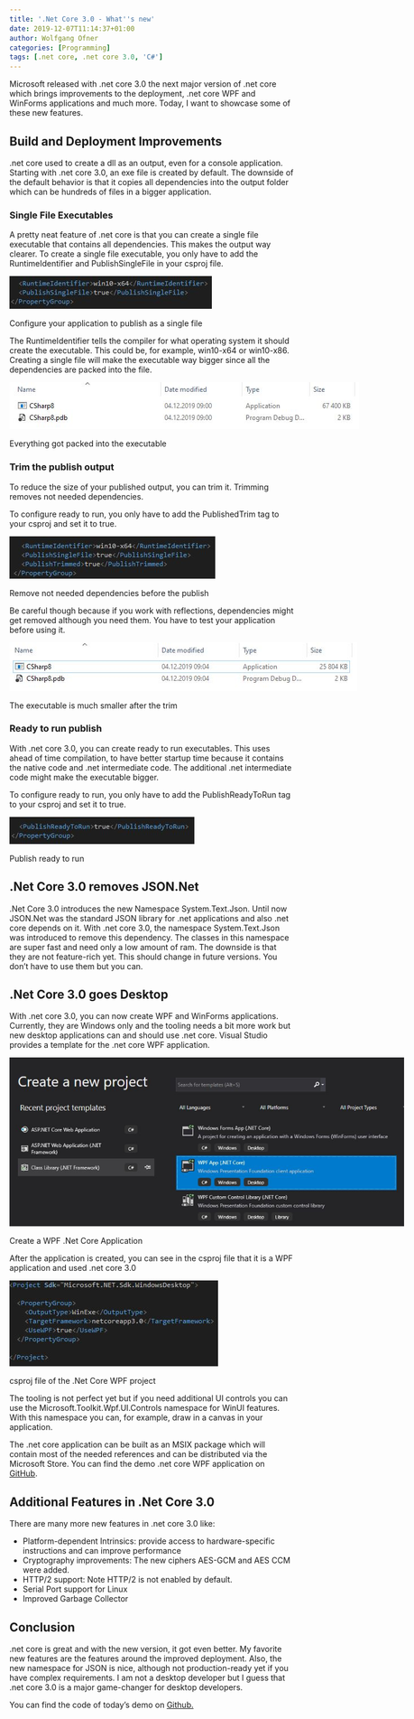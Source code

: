 ```yaml
---
title: '.Net Core 3.0 - What''s new'
date: 2019-12-07T11:14:37+01:00
author: Wolfgang Ofner
categories: [Programming]
tags: [.net core, .net core 3.0, 'C#']
---
```

Microsoft released with .net core 3.0 the next major version of .net core which brings improvements to the deployment, .net core WPF and WinForms applications and much more. Today, I want to showcase some of these new features.

## Build and Deployment Improvements

.net core used to create a dll as an output, even for a console application. Starting with .net core 3.0, an exe file is created by default. The downside of the default behavior is that it copies all dependencies into the output folder which can be hundreds of files in a bigger application.

### Single File Executables

A pretty neat feature of .net core is that you can create a single file executable that contains all dependencies. This makes the output way clearer. To create a single file executable, you only have to add the RuntimeIdentifier and PublishSingleFile in your csproj file.

<div id="attachment_1843" style="width: 369px" class="wp-caption aligncenter">
  <a href="/wp-content/uploads/2019/12/Configure-your-application-to-publish-as-a-single-file.jpg"><img aria-describedby="caption-attachment-1843" loading="lazy" class="size-full wp-image-1843" src="/wp-content/uploads/2019/12/Configure-your-application-to-publish-as-a-single-file.jpg" alt="" width="359" height="58" /></a>
  
  <p id="caption-attachment-1843" class="wp-caption-text">
    Configure your application to publish as a single file
  </p>
</div>

The RuntimeIdentifier tells the compiler for what operating system it should create the executable. This could be, for example, win10-x64 or win10-x86. Creating a single file will make the executable way bigger since all the dependencies are packed into the file.

<div id="attachment_1844" style="width: 630px" class="wp-caption aligncenter">
  <a href="/wp-content/uploads/2019/12/Everything-got-packed-into-the-executable.jpg"><img aria-describedby="caption-attachment-1844" loading="lazy" class="size-full wp-image-1844" src="/wp-content/uploads/2019/12/Everything-got-packed-into-the-executable.jpg" alt="Everything got packed into the executable" width="620" height="83" /></a>
  
  <p id="caption-attachment-1844" class="wp-caption-text">
    Everything got packed into the executable
  </p>
</div>

### Trim the publish output

To reduce the size of your published output, you can trim it. Trimming removes not needed dependencies.

To configure ready to run, you only have to add the PublishedTrim tag to your csproj and set it to true.

<div id="attachment_1847" style="width: 375px" class="wp-caption aligncenter">
  <a href="/wp-content/uploads/2019/12/Remove-not-needed-dependencies-before-the-publish.jpg"><img aria-describedby="caption-attachment-1847" loading="lazy" class="size-full wp-image-1847" src="/wp-content/uploads/2019/12/Remove-not-needed-dependencies-before-the-publish.jpg" alt="Remove not needed dependencies before the publish" width="365" height="75" /></a>
  
  <p id="caption-attachment-1847" class="wp-caption-text">
    Remove not needed dependencies before the publish
  </p>
</div>

Be careful though because if you work with reflections, dependencies might get removed although you need them. You have to test your application before using it.

<div id="attachment_1845" style="width: 627px" class="wp-caption aligncenter">
  <a href="/wp-content/uploads/2019/12/The-executable-is-much-smaller-after-the-trim.jpg"><img aria-describedby="caption-attachment-1845" loading="lazy" class="size-full wp-image-1845" src="/wp-content/uploads/2019/12/The-executable-is-much-smaller-after-the-trim.jpg" alt="The executable is much smaller after the trim" width="617" height="86" /></a>
  
  <p id="caption-attachment-1845" class="wp-caption-text">
    The executable is much smaller after the trim
  </p>
</div>

### Ready to run publish

With .net core 3.0, you can create ready to run executables. This uses ahead of time compilation, to have better startup time because it contains the native code and .net intermediate code. The additional .net intermediate code might make the executable bigger.

To configure ready to run, you only have to add the PublishReadyToRun tag to your csproj and set it to true.

<div id="attachment_1846" style="width: 338px" class="wp-caption aligncenter">
  <a href="/wp-content/uploads/2019/12/Publish-ready-to-run.jpg"><img aria-describedby="caption-attachment-1846" loading="lazy" class="wp-image-1846 size-full" src="/wp-content/uploads/2019/12/Publish-ready-to-run.jpg" alt="Publish your .net core 3.0 application ready to run" width="328" height="48" /></a>
  
  <p id="caption-attachment-1846" class="wp-caption-text">
    Publish ready to run
  </p>
</div>

## .Net Core 3.0 removes JSON.Net

.Net Core 3.0 introduces the new Namespace System.Text.Json. Until now JSON.Net was the standard JSON library for .net applications and also .net core depends on it. With .net core 3.0, the namespace System.Text.Json was introduced to remove this dependency. The classes in this namespace are super fast and need only a low amount of ram. The downside is that they are not feature-rich yet. This should change in future versions. You don&#8217;t have to use them but you can.

## .Net Core 3.0 goes Desktop

With .net core 3.0, you can now create WPF and WinForms applications. Currently, they are Windows only and the tooling needs a bit more work but new desktop applications can and should use .net core. Visual Studio provides a template for the .net core WPF application.

<div id="attachment_1848" style="width: 710px" class="wp-caption aligncenter">
  <a href="/wp-content/uploads/2019/12/Create-a-WPF-.Net-Core-Application.jpg"><img aria-describedby="caption-attachment-1848" loading="lazy" class="wp-image-1848" src="/wp-content/uploads/2019/12/Create-a-WPF-.Net-Core-Application.jpg" alt="Create a WPF .Net Core 3.0 Application" width="700" height="299" /></a>
  
  <p id="caption-attachment-1848" class="wp-caption-text">
    Create a WPF .Net Core Application
  </p>
</div>

After the application is created, you can see in the csproj file that it is a WPF application and used .net core 3.0

<div id="attachment_1849" style="width: 380px" class="wp-caption aligncenter">
  <a href="/wp-content/uploads/2019/12/csproj-file-of-the-.Net-Core-WPF-project.jpg"><img aria-describedby="caption-attachment-1849" loading="lazy" class="wp-image-1849 size-full" src="/wp-content/uploads/2019/12/csproj-file-of-the-.Net-Core-WPF-project.jpg" alt="csproj file of the .Net Core 3.0 WPF project" width="370" height="152" /></a>
  
  <p id="caption-attachment-1849" class="wp-caption-text">
    csproj file of the .Net Core WPF project
  </p>
</div>

The tooling is not perfect yet but if you need additional UI controls you can use the Microsoft.Toolkit.Wpf.UI.Controls namespace for WinUI features. With this namespace you can, for example, draw in a canvas in your application.

The .net core application can be built as an MSIX package which will contain most of the needed references and can be distributed via the Microsoft Store. You can find the demo .net core WPF application on <a href="https://github.com/WolfgangOfner/WPFDotNetCore" target="_blank" rel="noopener noreferrer">GitHub</a>.

## Additional Features in .Net Core 3.0

There are many more new features in .net core 3.0 like:

  * Platform-dependent Intrinsics: provide access to hardware-specific instructions and can improve performance
  * Cryptography improvements: The new ciphers AES-GCM and AES CCM were added.
  * HTTP/2 support: Note HTTP/2 is not enabled by default.
  * Serial Port support for Linux
  * Improved Garbage Collector

## Conclusion

.net core is great and with the new version, it got even better. My favorite new features are the features around the improved deployment. Also, the new namespace for JSON is nice, although not production-ready yet if you have complex requirements. I am not a desktop developer but I guess that .net core 3.0 is a major game-changer for desktop developers.

You can find the code of today&#8217;s demo on <a href="https://github.com/WolfgangOfner/CSharp-8.0" target="_blank" rel="noopener noreferrer">Github.</a>